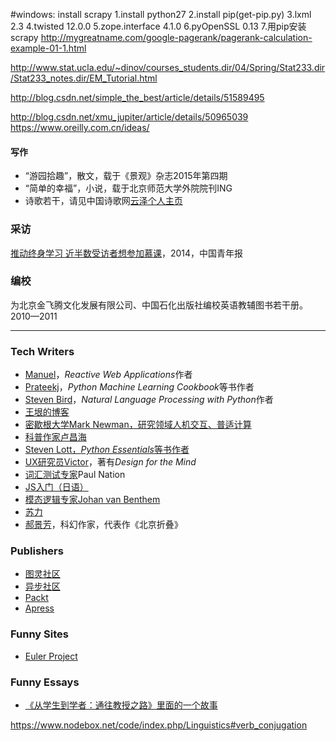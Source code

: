 #windows: install scrapy
1.install python27
2.install pip(get-pip.py)
3.lxml 2.3
4.twisted 12.0.0
5.zope.interface 4.1.0
6.pyOpenSSL 0.13 
7.用pip安装scrapy
http://mygreatname.com/google-pagerank/pagerank-calculation-example-01-1.html

http://www.stat.ucla.edu/~dinov/courses_students.dir/04/Spring/Stat233.dir/Stat233_notes.dir/EM_Tutorial.html

http://blog.csdn.net/simple_the_best/article/details/51589495

http://blog.csdn.net/xmu_jupiter/article/details/50965039
https://www.oreilly.com.cn/ideas/

<h4>写作</h4>
<ul>
  <li>“游园拾趣”，散文，载于《景观》杂志2015年第四期</li>
  <li>“简单的幸福”，小说，载于北京师范大学外院院刊ING</li>
  <li>诗歌若干，请见中国诗歌网<a href="http://www.zgshige.com/c/2015-10-08/660768.shtml">云泽个人主页</a></li>
</ul>

<h3>采访</h3>
<p><a href="http://zqb.cyol.com/html/2014-11/04/nw.D110000zgqnb_20141104_3-07.htm">推动终身学习 近半数受访者想参加慕课</a>，2014，中国青年报</p>

<h3>编校</h3>
<p>为北京金飞腾文化发展有限公司、中国石化出版社编校英语教辅图书若干册。2010—2011</p>
<hr>
<h3>Tech Writers</h3>
<ul>
  <li><a href="http://manuel.bernhardt.io/">Manuel</a>，<em>Reactive Web Applications</em>作者</li>
  <li><a href="http://www.prateekj.com/">Prateekj</a>，<em>Python Machine Learning Cookbook</em>等书作者</li>
  <li><a href="http://www.stevenbird.net/">Steven Bird</a>，<em>Natural Language Processing with Python</em>作者</li>
  <li><a href="http://www.yinwang.org/">王垠的博客</a></li>
  <li><a href="https://www.edx.org/bio/mark-w-newman">密歇根大学Mark Newman，研究领域人机交互、普适计算</a></li>
  <li><a href="http://www.changhai.org">科普作家卢昌海</a></li>
  <li><a href="http://slott-softwarearchitect.blogspot.jp/">Steven Lott，<em>Python Essentials</em>等书作者</a></li>
  <li><a href="http://www.victoryocco.com/">UX研究员Victor</a>，著有<em>Design for the Mind</em></li>
  <li><a href="http://www.victoria.ac.nz/lals/about/staff/paul-nation">词汇测试专家</a>Paul Nation</li>
  <li><a href="http://maedakobe.rw.xsi.jp/javascript/javascript.html#g_slot">JS入门（日语）</a></li>
  <li><a href="https://staff.fnwi.uva.nl/j.vanbenthem/index.html">模态逻辑专家Johan van Benthem</a></li>
  <li><a href="http://www.ideobook.com/444/suli-peking-university-law-school/">苏力</a></li>
  <li><a href="http://site-836743-9773-4081.strikingly.com/">郝景芳</a>，科幻作家，代表作《北京折叠》</li>
</ul>
<h3>
  
<h3>Publishers</h3>
<ul>
  <li><a href="http://www.ituring.com.cn/">图灵社区</a></li>
  <li><a href="http://www.epubit.com.cn/">异步社区</a></li>
  <li><a href="https://www.packtpub.com/">Packt</a></li>
  <li><a href="http://apress.com/">Apress</a></li>
</ul>

<h3>Funny Sites</h3>
<ul>
  <li><a href="https://projecteuler.net/">Euler Project</a></li>
</ul>

<h3>Funny Essays</h3>
<ul>
  <li><a href="http://www.phil.pku.edu.cn/personal/wangyj/files/StoS.html">《从学生到学者：通往教授之路》里面的一个故事</a></li>
</ul>

https://www.nodebox.net/code/index.php/Linguistics#verb_conjugation
